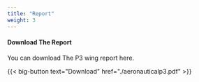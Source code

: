 ```yaml
---
title: "Report"
weight: 3
---
```


#### Download The Report

You can download The P3 wing report here.

{{< big-button text="Download" href="./aeronauticalp3.pdf" >}}
